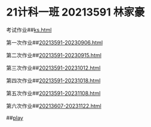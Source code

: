 # 21计科一班 20213591 林家豪
考试作业##[ks.html](https://linjh0.github.io/linjh/ks.html) 

第一次作业##[20213591-20230906.html](https://linjh0.github.io/linjh/20213591-20230906.html)

第二次作业##[20213591-20230915.html](https://linjh0.github.io/linjh/20213591-20230915.html) 

第三次作业##[20213591-20231012.html](https://linjh0.github.io/linjh/20213591-20231012.html)

第四次作业##[20213591-20231018.html](https://linjh0.github.io/linjh/20213591-20231018.html) 

第五次作业##[20213591-20231108.html](https://linjh0.github.io/linjh/20213591-20231108.html) 

第六次作业##[20213607-20231122.html](https://linjh0.github.io/linjh/20213607-20231122.html) 

##[play](https://linjh0.github.io/linjh/play) 
